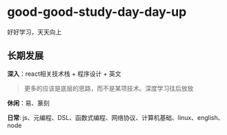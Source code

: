 # good-good-study-day-day-up
好好学习，天天向上

## 长期发展
  
  **深入**：react相关技术栈 + 程序设计 + 英文

  > 更多的应该是底层的思路，而不是某项技术。深度学习往后放放

  **休闲**：易、篆刻

  **日常**: js、元编程、DSL、函数式编程、网络协议、计算机基础、linux、english、node
  